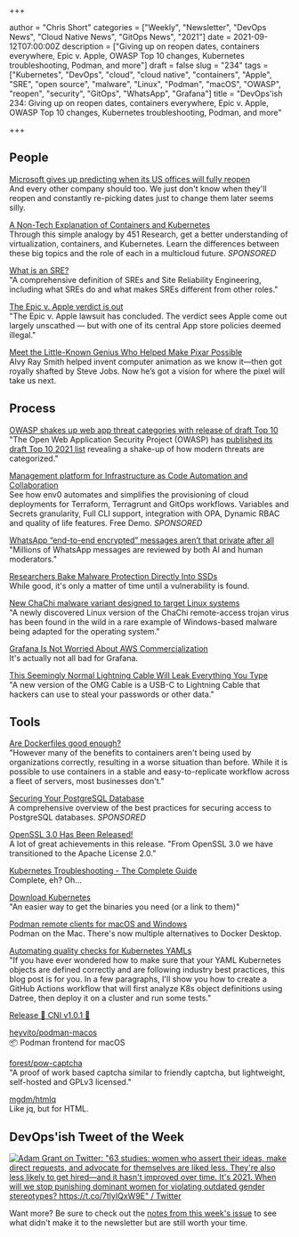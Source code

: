 +++

author = "Chris Short"
categories = ["Weekly", "Newsletter", "DevOps News", "Cloud Native News", "GitOps News", "2021"]
date = 2021-09-12T07:00:00Z
description = ["Giving up on reopen dates, containers everywhere, Epic v. Apple, OWASP Top 10 changes, Kubernetes troubleshooting, Podman, and more"]
draft = false
slug = "234"
tags = ["Kubernetes", "DevOps", "cloud", "cloud native", "containers", "Apple", "SRE", "open source", "malware", "Linux", "Podman", "macOS", "OWASP", "reopen", "security", "GitOps", "WhatsApp", "Grafana"]
title = "DevOps'ish 234: Giving up on reopen dates, containers everywhere, Epic v. Apple, OWASP Top 10 changes, Kubernetes troubleshooting, Podman, and more"

+++

## People

[Microsoft gives up predicting when its US offices will fully reopen](https://www.theverge.com/2021/9/9/22664284/microsoft-office-reopening-plans-us)  
And every other company should too. We just don't know when they'll reopen and constantly re-picking dates just to change them later seems silly.

[A Non-Tech Explanation of Containers and Kubernetes](https://www.linode.com/content/non-tech-explanation-of-containers-and-kubernetes/?utm_source=devopsish&utm_medium=newsletter_sponsorship&utm_campaign=newsletter_sponsorship-devopsish-kubernetes&utm_content=&utm_term=)  
Through this simple analogy by 451 Research, get a better understanding of virtualization, containers, and Kubernetes. Learn the differences between these big topics and the role of each in a multicloud future. *SPONSORED*

[What is an SRE?](https://rootly.io/blog/what-is-an-sre)  
"A comprehensive definition of SREs and Site Reliability Engineering, including what SREs do and what makes SREs different from other roles."

[The Epic v. Apple verdict is out](https://mailchi.mp/protocol/the-epic-v-apple-verdict-is-out)  
"The Epic v. Apple lawsuit has concluded. The verdict sees Apple come out largely unscathed — but with one of its central App store policies deemed illegal."

[Meet the Little-Known Genius Who Helped Make Pixar Possible](https://www.wired.com/story/pixar-animation-alvy-ray-smith-pixel/)  
Alvy Ray Smith helped invent computer animation as we know it—then got royally shafted by Steve Jobs. Now he’s got a vision for where the pixel will take us next.

## Process

[OWASP shakes up web app threat categories with release of draft Top 10](https://portswigger.net/daily-swig/owasp-shakes-up-web-app-threat-categories-with-release-of-draft-top-10)  
"The Open Web Application Security Project (OWASP) has [published its draft Top 10 2021 list](https://owasp.org/Top10/) revealing a shake-up of how modern threats are categorized."

[Management platform for Infrastructure as Code Automation and Collaboration](https://app.env0.com/login?utm_campaign=devopsish&utm_source=nativeads&utm_medium=newsletter)  
See how env0 automates and simplifies the provisioning of cloud deployments for Terraform, Terragrunt and GitOps workflows. Variables and Secrets granularity, Full CLI support, integration with OPA, Dynamic RBAC and quality of life features. Free Demo. *SPONSORED*

[WhatsApp “end-to-end encrypted” messages aren’t that private after all](https://arstechnica.com/gadgets/2021/09/whatsapp-end-to-end-encrypted-messages-arent-that-private-after-all/)  
"Millions of WhatsApp messages are reviewed by both AI and human moderators."

[Researchers Bake Malware Protection Directly Into SSDs](https://www.tomshardware.com/news/researchers-bake-malware-protection-directly-into-ssds)  
While good, it's only a matter of time until a vulnerability is found.

[New ChaChi malware variant designed to target Linux systems](https://siliconangle.com/2021/09/09/new-chachi-malware-variant-designed-target-linux-systems/)  
"A newly discovered Linux version of the ChaChi remote-access trojan virus has been found in the wild in a rare example of Windows-based malware being adapted for the operating system."

[Grafana Is Not Worried About AWS Commercialization](https://thenewstack.io/grafana-is-not-worried-about-aws-commercialization/)  
It's actually not all bad for Grafana.

[This Seemingly Normal Lightning Cable Will Leak Everything You Type](https://www.vice.com/en/article/k789me/omg-cables-keylogger-usbc-lightning)  
"A new version of the OMG Cable is a USB-C to Lightning Cable that hackers can use to steal your passwords or other data."

## Tools

[Are Dockerfiles good enough?](https://matduggan.com/are-dockerfiles-good-enough/)  
"However many of the benefits to containers aren't being used by organizations correctly, resulting in a worse situation than before. While it is possible to use containers in a stable and easy-to-replicate workflow across a fleet of servers, most businesses don't."

[Securing Your PostgreSQL Database](https://goteleport.com/blog/securing-postgres-postgresql/?utm_source=newsletter&utm_medium=email&utm_campaign=devopsish)  
A comprehensive overview of the best practices for securing access to PostgreSQL databases. *SPONSORED*

[OpenSSL 3.0 Has Been Released!](https://www.openssl.org/blog/blog/2021/09/07/OpenSSL3.Final/)  
A lot of great achievements in this release. "From OpenSSL 3.0 we have transitioned to the Apache License 2.0."

[Kubernetes Troubleshooting - The Complete Guide](https://komodor.com/learn/kubernetes-troubleshooting-the-complete-guide/)  
Complete, eh? Oh...

[Download Kubernetes](https://www.downloadkubernetes.com/)  
"An easier way to get the binaries you need (or a link to them)"

[Podman remote clients for macOS and Windows](https://podman.io/blogs/2021/09/06/podman-on-macs.html)  
Podman on the Mac. There's now multiple alternatives to Docker Desktop.

[Automating quality checks for Kubernetes YAMLs](https://dev.to/wkrzywiec/automating-quality-checks-for-kubernetes-yamls-398)  
"If you have ever wondered how to make sure that your YAML Kubernetes objects are defined correctly and are following industry best practices, this blog post is for you. In a few paragraphs, I'll show you how to create a GitHub Actions workflow that will first analyze K8s object definitions using Datree, then deploy it on a cluster and run some tests."

[Release 🎉 CNI v1.0.1 🎉 ](https://github.com/containernetworking/cni/releases/tag/v1.0.1)

[heyvito/podman-macos](https://github.com/heyvito/podman-macos)  
📦 Podman frontend for macOS

[forest/pow-captcha](https://git.sequentialread.com/forest/pow-captcha)  
"A proof of work based captcha similar to friendly captcha, but lightweight, self-hosted and GPLv3 licensed."

[mgdm/htmlq](https://github.com/mgdm/htmlq)  
Like jq, but for HTML.

## DevOps'ish Tweet of the Week

[![Adam Grant on Twitter: "63 studies: women who assert their ideas, make direct requests, and advocate for themselves are liked less. They're also less likely to get hired—and it hasn't improved over time. It's 2021. When will we stop punishing dominant women for violating outdated gender stereotypes? https://t.co/7tlyIQxW9E" / Twitter](https://shortcdn.com/file/devopsish/234-devopsish-tweet-of-the-week.png)](https://twitter.com/adammgrant/status/1418920379708489734)

Want more? Be sure to check out the [notes from this week's issue](https://devopsish.com/234/notes/) to see what didn't make it to the newsletter but are still worth your time.
